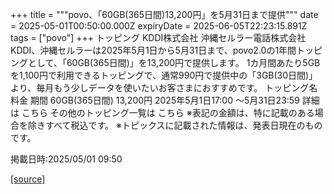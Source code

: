 +++
title = """povo、「60GB(365日間)13,200円」を5月31日まで提供"""
date = 2025-05-01T00:50:00.000Z
expiryDate = 2025-06-05T22:23:15.891Z
tags = ["povo"]
+++
トッピング KDDI株式会社 沖縄セルラー電話株式会社 KDDI、沖縄セルラーは2025年5月1日から5月31日まで、povo2.0の1年間トッピングとして、「60GB(365日間)」を13,200円で提供します。 1カ月間あたり5GBを1,100円で利用できるトッピングで、通常990円で提供中の「3GB(30日間)」より、毎月もう少しデータを使いたいお客さまにおすすめです。 トッピング名 料金 期間 60GB(365日間) 13,200円 2025年5月1日17:00 ～5月31日23:59 詳細は こちら その他のトッピング一覧は こちら ※表記の金額は、特に記載のある場合を除きすべて税込です。 ※トピックスに記載された情報は、発表日現在のものです。

掲載日時:2025/05/01 09:50

[[source]](https://povo.jp/news/newsrelease/20250501_01/)
